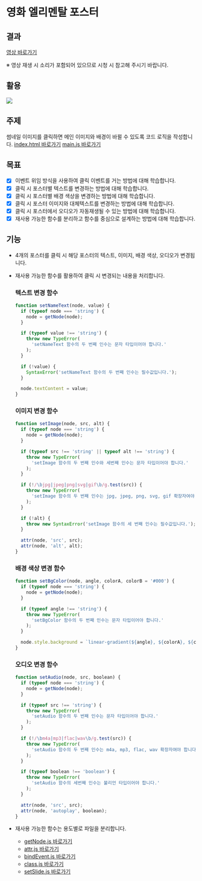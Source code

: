 # 영화 엘리멘탈 포스터

## 결과

[영상 바로가기](https://github.com/ingbin-github/js-homework/blob/main/mission02/poster/client/assets/result/mission02_Elemental%20Movie%20Poster.gif)

※ 영상 재생 시 소리가 포함되어 있으므로 시청 시 참고해 주시기 바랍니다.

## 활용

<img src="https://skillicons.dev/icons?i=html,css,js,git,github"/>

## 주제

썸네일 이미지를 클릭하면 메인 이미지와 배경이 바뀔 수 있도록 코드 로직을 작성합니다.
[index.html 바로가기](https://github.com/ingbin-github/js-homework/blob/main/mission02/poster/client/index.html)
[main.js 바로가기](https://github.com/ingbin-github/js-homework/blob/main/mission02/poster/client/js/main.js)

## 목표

- [x] 이벤트 위임 방식을 사용하여 클릭 이벤트를 거는 방법에 대해 학습합니다.
- [x] 클릭 시 포스터별 텍스트를 변경하는 방법에 대해 학습합니다.
- [x] 클릭 시 포스터별 배경 색상을 변경하는 방법에 대해 학습합니다.
- [x] 클릭 시 포스터 이미지와 대체텍스트를 변경하는 방법에 대해 학습합니다.
- [x] 클릭 시 포스터에서 오디오가 자동재생될 수 있는 방법에 대해 학습합니다.
- [x] 재사용 가능한 함수를 분리하고 함수를 중심으로 설계하는 방법에 대해 학습합니다.

## 기능

- 4개의 포스터를 클릭 시 해당 포스터의 텍스트, 이미지, 배경 색상, 오디오가 변경됩니다.
- 재사용 가능한 함수를 활용하여 클릭 시 변경되는 내용을 처리합니다.

  ### 텍스트 변경 함수

  ```js
  function setNameText(node, value) {
    if (typeof node === 'string') {
      node = getNode(node);
    }

    if (typeof value !== 'string') {
      throw new TypeError(
        'setNameText 함수의 두 번째 인수는 문자 타입이어야 합니다.'
      );
    }

    if (!value) {
      SyntaxError('setNameText 함수의 두 번째 인수는 필수값입니다.');
    }

    node.textContent = value;
  }
  ```

  ### 이미지 변경 함수

  ```js
  function setImage(node, src, alt) {
    if (typeof node === 'string') {
      node = getNode(node);
    }

    if (typeof src !== 'string' || typeof alt !== 'string') {
      throw new TypeError(
        'setImage 함수의 두 번째 인수와 세번째 인수는 문자 타입이어야 합니다.'
      );
    }

    if (!/\bjpg|jpeg|png|svg|gif\b/g.test(src)) {
      throw new TypeError(
        'setImage 함수의 두 번째 인수는 jpg, jpeg, png, svg, gif 확장자여야 합니다.'
      );
    }

    if (!alt) {
      throw new SyntaxError('setImage 함수의 세 번째 인수는 필수값입니다.');
    }

    attr(node, 'src', src);
    attr(node, 'alt', alt);
  }
  ```

  ### 배경 색상 변경 함수

  ```js
  function setBgColor(node, angle, colorA, colorB = '#000') {
    if (typeof node === 'string') {
      node = getNode(node);
    }

    if (typeof angle !== 'string') {
      throw new TypeError(
        'setBgColor 함수의 두 번째 인수는 문자 타입이어야 합니다.'
      );
    }

    node.style.background = `linear-gradient(${angle}, ${colorA}, ${colorB})`;
  }
  ```

  ### 오디오 변경 함수

  ```js
  function setAudio(node, src, boolean) {
    if (typeof node === 'string') {
      node = getNode(node);
    }

    if (typeof src !== 'string') {
      throw new TypeError(
        'setAudio 함수의 두 번째 인수는 문자 타입이어야 합니다.'
      );
    }

    if (!/\bm4a|mp3|flac|wav\b/g.test(src)) {
      throw new TypeError(
        'setAudio 함수의 두 번째 인수는 m4a, mp3, flac, wav 확장자여야 합니다.'
      );
    }

    if (typeof boolean !== 'boolean') {
      throw new TypeError(
        'setAudio 함수의 세번째 인수는 불리언 타입이어야 합니다.'
      );
    }

    attr(node, 'src', src);
    attr(node, 'autoplay', boolean);
  }
  ```

- 재사용 가능한 함수는 용도별로 파일을 분리합니다.
  - [getNode.js 바로가기](https://github.com/ingbin-github/js-homework/blob/main/mission02/poster/client/js/lib/getNode.js)
  - [attr.js 바로가기](https://github.com/ingbin-github/js-homework/blob/main/mission02/poster/client/js/lib/attr.js)
  - [bindEvent.js 바로가기](https://github.com/ingbin-github/js-homework/blob/main/mission02/poster/client/js/lib/bindEvent.js)
  - [class.js 바로가기](https://github.com/ingbin-github/js-homework/blob/main/mission02/poster/client/js/lib/class.js)
  - [setSlide.js 바로가기](https://github.com/ingbin-github/js-homework/blob/main/mission02/poster/client/js/lib/setSlide.js)
